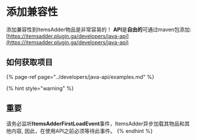 # 添加兼容性

添加兼容性到ItemsAdder物品是非常容易的！
**API**是**自由的**可通过maven包添加: [https://itemsadder.plugin.ga/developers/java-api](https://itemsadder.plugin.ga/developers/java-api)

## 如何获取项目

{% page-ref page="../developers/java-api/examples.md" %}

{% hint style="warning" %}
## 重要

请务必监听**ItemsAdderFirstLoadEvent**事件，ItemsAdder异步加载其物品和其他内容, 因此，在使用API之前必须等待此事件。
{% endhint %}

